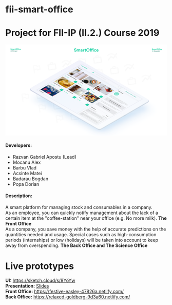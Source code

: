 # fii-smart-office

# Project for FII-IP (II.2.) Course 2019 
![Screenshot of the platform](Presentation.png)

#### Developers:
- Razvan Gabriel Apostu (Lead)
- Mocanu Alex
- Barbu Vlad
- Acsinte Matei 
- Badarau Bogdan 
- Popa Dorian

#### Description:
A smart platform for managing stock and consumables in a company.   
As an employee, you can quickly notify management about the lack of a certain item at the "coffee-station" near your office (e.g. No more milk). __The Front Office__     
As a company, you save money with the help of accurate predictions on the quantities needed and usage. Special cases such as high-consumption periods (internships) or low (holidays) will be taken into account to keep away from overspending. __The Back Office and The Science Office__     

# Live prototypes
__UI:__ https://sketch.cloud/s/8YoYw  
__Presentation:__ [Slides](https://docs.google.com/presentation/d/1Exhjd5faIRZzHKV9I27OtIhJSb7XnLcMCSFdHZd6HQ4/edit?usp=sharing )    
__Front Office:__ https://festive-easley-47826a.netlify.com/  
__Back Office:__ https://relaxed-goldberg-9d3a60.netlify.com/   



